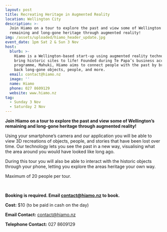 ```yaml
---
layout: post
title: Recreating Heritage in Augmented Reality
location: Wellington City
description: >-
  Join Hiamo on a tour to explore the past and view some of Wellington’s
  remaining and long-gone heritage through augmented reality!
img: /assets/uploaded/hiamo_header_update.jpg
event_date: 1pm Sat 2 & Sun 3 Nov
host:
  blurb: >-
    Hiamo is a Wellington-based start-up using augmented reality technology to
    bring historic sites to life! Founded during Te Papa’s business accelerator
    programme, Mahuki, Hiamo aims to connect people with the past by bringing
    back long-gone objects, people, and more.
  email: contact@hiamo.nz
  image: ''
  name: Hiamo
  phone: 027 8609129
  website: www.hiamo.nz
tag:
  - Sunday 3 Nov
  - Saturday 2 Nov
---
```

**Join Hiamo on a tour to explore the past and view some of Wellington’s remaining and long-gone heritage through augmented reality!**

Using your smartphone’s camera and our application you will be able to view 3D recreations of objects, people, and stories that have been lost over time. Our technology lets you see the past in a new way, visualising what the area around you would have looked like long ago.

During this tour you will also be able to interact with the historic objects through your phone, letting you explore the areas heritage your own way.

Maximum of 20 people per tour. 

<br>

**Booking is required. Email contact@hiamo.nz to book.**

**Cost:** $10 (to be paid in cash on the day)

**Email Contact:** contact@hiamo.nz

**Telephone Contact:** 027 8609129
